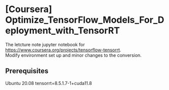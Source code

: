 # [Coursera] Optimize_TensorFlow_Models_For_Deployment_with_TensorRT
The letcture note jupyter notebook for https://www.coursera.org/projects/tensorflow-tensorrt.  
Modify environment set up and minor changes to the conversion. 

## Prerequisites
Ubuntu 20.08
tensorrt=8.5.1.7-1+cuda11.8
